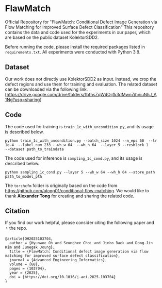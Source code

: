 # FlawMatch
Official Repository for "FlawMatch: Conditional Defect Image Generation via Flow Matching for Improved Surface Defect Classification"
This repository contains the data and code used for the experiments in our paper, which are based on the public dataset KolektorSDD2.

Before running the code, please install the required packages listed in `requirements.txt`.
All experiments were conducted with Python 3.8.

## Dataset
Our work does not directly use KolektorSDD2 as input. Instead, we crop the defect regions and use them for training and evaluation.
The related dataset can be downloaded via the following link. 
[https://drive.google.com/drive/folders/1bfhsZqW4Ojjfk3dMwnZjhniuNhJ_A1Ng?usp=sharing]


## Code

The code used for training is `train_1c_with_uncondition.py`, and its usage is described below.
```
python train_1c_with_uncondition.py --batch_size 1024 --n_eps 50  --lr 1e-4  --label_num 233 --wh_w 64  --wh_h 64  --layer 5 --resblock 1    --dataset path_to_traindata
```

The code used for inference is `sampling_1c_cond.py`, and its usage is described below.
```
python sampling_1c_cond.py --layer 5 --wh_w 64 --wh_h 64 --store_path path_to_model_pth
```

The `torchcfm` folder is originally based on the code from https://github.com/atong01/conditional-flow-matching.
We would like to thank **Alexander Tong** for creating and sharing the related code.


## Citation
If you find our work helpful, please consider citing the following paper and ⭐ the repo.

```
@article{OH2025103704,
  author = {Hyunwoo Oh and Seunghee Choi and Jinho Baek and Dong-Jin Kim and Junegak Joung},
  title = {FlawMatch: Conditional defect image generation via flow matching for improved surface defect classification},
  journal = {Advanced Engineering Informatics},
  volume = {68},
  pages = {103704},
  year = {2025},
  doi = {https://doi.org/10.1016/j.aei.2025.103704}
}
```
